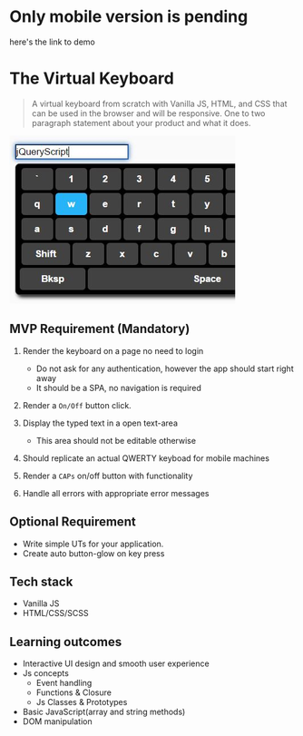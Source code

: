 # Only mobile version is pending
here's the link to demo




# The Virtual Keyboard
> A virtual keyboard from scratch with Vanilla JS, HTML, and CSS that can be used in the browser and will be responsive.
One to two paragraph statement about your product and what it does.

![](sample.jpg)

## MVP Requirement (Mandatory)

1. Render the keyboard on a page no need to login

    - Do not ask for any authentication, however the app should start right away
    - It should be a SPA, no navigation is required

2. Render a `On/Off` button click.

3. Display the typed text in a open text-area 
    - This area should not be editable otherwise

4. Should replicate an actual QWERTY keyboad for mobile machines 

5. Render a `CAPs` on/off button with functionality

6. Handle all errors with appropriate error messages

## Optional Requirement

- Write simple UTs for your application.
- Create auto button-glow on key press

## Tech stack

- Vanilla JS
- HTML/CSS/SCSS

## Learning outcomes

- Interactive UI design and smooth user experience
- Js concepts
    - Event handling
    - Functions & Closure
    - Js Classes & Prototypes
- Basic JavaScript(array and string methods)
- DOM manipulation